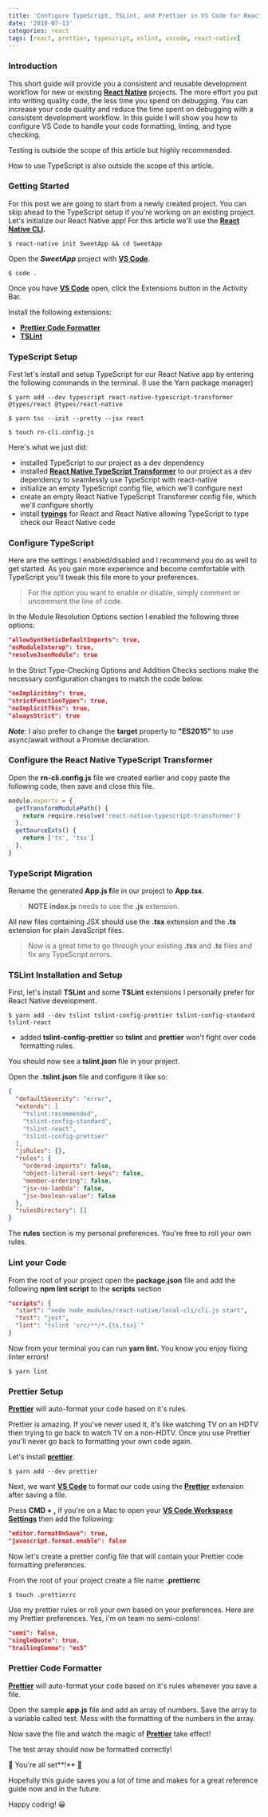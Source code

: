 ```yaml
---
title: 'Configure TypeScript, TSLint, and Prettier in VS Code for React Native Development'
date: '2018-07-13'
categories: react
tags: [react, prettier, typescript, eslint, vscode, react-native]
---
```


### Introduction

This short guide will provide you a consistent and reusable development workflow for new or existing [**React Native**][1] projects. The more effort you put into writing quality code, the less time you spend on debugging. You can increase your code quality and reduce the time spent on debugging with a consistent development workflow. In this guide I will show you how to configure VS Code to handle your code formatting, linting, and type checking.

Testing is outside the scope of this article but highly recommended.

How to use TypeScript is also outside the scope of this article.

### Getting Started

For this post we are going to start from a newly created project. You can skip ahead to the TypeScript setup if you're working on an existing project. Let's initialize our React Native app! For this article we'll use the [**React Native CLI**][2]**.**

`$ react-native init SweetApp && cd SweetApp`

Open the **_SweetApp_** project with [**VS Code**][4].

`$ code .`

Once you have [**VS Code**][4] open, click the Extensions button in the Activity Bar.

Install the following extensions:

- [**Prettier Code Formatter**][6]
- [**TSLint**][7]

### TypeScript Setup

First let's install and setup TypeScript for our React Native app by entering the following commands in the terminal. (I use the Yarn package manager)

`$ yarn add --dev typescript react-native-typescript-transformer @types/react @types/react-native`

`$ yarn tsc --init --pretty --jsx react`

`$ touch rn-cli.config.js`

Here's what we just did:

- installed TypeScript to our project as a dev dependency
- installed [**React Native TypeScript Transformer**][9] to our project as a dev dependency to seamlessly use TypeScript with react-native
- initialize an empty TypeScript config file, which we'll configure next
- create an empty React Native TypeScript Transformer config file, which we'll configure shortly
- install [**typings**][10] for React and React Native allowing TypeScript to type check our React Native code

### Configure TypeScript

Here are the settings I enabled/disabled and I recommend you do as well to get started. As you gain more experience and become comfortable with TypeScript you'll tweak this file more to your preferences.

> For the option you want to enable or disable, simply comment or uncomment the line of code.

In the Module Resolution Options section I enabled the following three options:

```json
"allowSyntheticDefaultImports": true,
"esModuleInterop": true,
"resolveJsonModule": true
```

In the Strict Type-Checking Options and Addition Checks sections make the necessary configuration changes to match the code below.

```json
"noImplicitAny": true,
"strictFunctionTypes": true,
"noImplicitThis": true,
"alwaysStrict": true
```

**_Note_**: I also prefer to change the **target** property to **"ES2015"** to use async/await without a Promise declaration.

### Configure the React Native TypeScript Transformer

Open the **rn-cli.config.js** file we created earlier and copy paste the following code, then save and close this file.

```js
module.exports = {
  getTransformModulePath() {
    return require.resolve('react-native-typescript-transformer')
  },
  getSourceExts() {
    return ['ts', 'tsx']
  },
}
```

### TypeScript Migration

Rename the generated **App.js f**ile in our project to **App.tsx**.

> **NOTE** **index.js** needs to use the **.js** extension.

All new files containing JSX should use the **.tsx** extension and the **.ts** extension for plain JavaScript files.

> Now is a great time to go through your existing **.tsx** and **.ts** files and fix any TypeScript errors.

### TSLint Installation and Setup

First, let's install **TSLint** and some **TSLint** extensions I personally prefer for React Native development.

`$ yarn add --dev tslint tslint-config-prettier tslint-config-standard tslint-react`

- added **tslint-config-prettier** so **tslint** and **prettier** won't fight over code formatting rules.

You should now see a **tslint.json** file in your project.

Open the **.tslint.json** file and configure it like so:

```json
{
  "defaultSeverity": "error",
  "extends": [
    "tslint:recommended",
    "tslint-config-standard",
    "tslint-react",
    "tslint-config-prettier"
  ],
  "jsRules": {},
  "rules": {
    "ordered-imports": false,
    "object-literal-sort-keys": false,
    "member-ordering": false,
    "jsx-no-lambda": false,
    "jsx-boolean-value": false
  },
  "rulesDirectory": []
}
```

The **rules** section is my personal preferences. You're free to roll your own rules.

### Lint your Code

From the root of your project open the **package.json** file and add the following **npm lint script** to the **scripts** section

```json
"scripts": {
  "start": "node node_modules/react-native/local-cli/cli.js start",
  "test": "jest",
  "lint": "tslint 'src/**/*.{ts,tsx}`"
}
```

Now from your terminal you can run **yarn lint.** You know you enjoy fixing linter errors!

`$ yarn lint`

### Prettier Setup

[**Prettier**][18] will auto-format your code based on it's rules.

Prettier is amazing. If you've never used it, it's like watching TV on an HDTV then trying to go back to watch TV on a non-HDTV. Once you use Prettier you'll never go back to formatting your own code again.

Let's install [**prettier**][19].

`$ yarn add --dev prettier`

Next, we want [**VS Code**][4] to format our code using the [**Prettier**][18] extension after saving a file.

Press **CMD + ,** if you're on a Mac to open your [**VS Code Workspace Settings**][21] then add the following:

```json
"editor.formatOnSave": true,
"javascript.format.enable": false
```

Now let's create a prettier config file that will contain your Prettier code formatting preferences.

From the root of your project create a file name **.prettierrc**

`$ touch .prettierrc`

Use my prettier rules or roll your own based on your preferences. Here are my Prettier preferences. Yes, i'm on team no semi-colons!

```json
"semi": false,
"singleQuote": true,
"trailingComma": "es5"
```

### Prettier Code Formatter

[**Prettier**][18] will auto-format your code based on it's rules whenever you save a file.

Open the sample **app.js** file and add an array of numbers. Save the array to a variable called test. Mess with the formatting of the numbers in the array.

Now save the file and watch the magic of [**Prettier**][18] take effect!

The test array should now be formatted correctly!

🎉 You're all set**!** 🎉

Hopefully this guide saves you a lot of time and makes for a great reference guide now and in the future.

Happy coding! 😀

[1]: https://facebook.github.io/react-native/
[2]: https://facebook.github.io/react-native/docs/getting-started.html#the-react-native-cli
[4]: https://code.visualstudio.com/
[6]: https://marketplace.visualstudio.com/items?itemName=esbenp.prettier-vscode
[7]: https://marketplace.visualstudio.com/items?itemName=eg2.tslint
[9]: https://github.com/ds300/react-native-typescript-transformer
[10]: https://github.com/DefinitelyTyped/DefinitelyTyped
[18]: https://github.com/prettier/prettier
[19]: https://www.npmjs.com/package/prettier-eslint
[21]: https://code.visualstudio.com/docs/getstarted/settings
